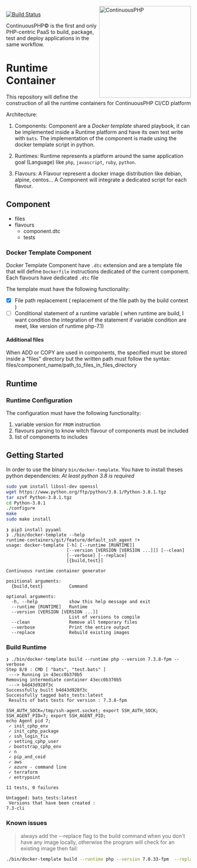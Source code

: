<a href="http://continuous.lu">
  <img src="https://app.continuousphp.com/assets/logos/continuousphp.svg" alt="ContinuousPHP" width="250px" align="right"/>
</a>

<p align="left">
  <a href="https://continuousphp.com/git-hub/continuousphp/runtime-containers"><img alt="Build Status" src="https://status.continuousphp.com/git-hub/continuousphp/cli?token=8eb1b41e-343a-41b5-b68f-179fb1ce1ffe&branch=master" /></a>
</p>

<p align="left">
    ContinuousPHP© is the first and only PHP-centric PaaS to build, package, test and deploy applications in the same workflow.
</p>

# Runtime Container

This repository will define the construction of all the runtime containers for ContinuousPHP CI/CD platform

Architecture:

  1. Components:
      Component are a *Docker template* shared playbook, it can be implemented inside a Runtime platform and have its own test write with `bats`.
      The implementation of the component is made using the docker template script in python.

  2. Runtimes:
      Runtime represents a platform around the same application goal (Language) like `php`, `javascript`, `ruby`, `python`.

  3. Flavours:
      A Flavour represent a docker image distribution like debian, alpine, centos...
      A Component will integrate a dedicated script for each flavour.

## Component

 - files
 - flavours
   - component.dtc
   - tests

### Docker Template Component

Docker Template Component have `.dtc` extension and are a template file that will define `Dockerfile` instructions dedicated of the current component.
Each flavours have dedicated `.dtc` file

The template must have the following functionality:
- [x] File path replacement ( replacement of the file path by the build context )
- [ ] Conditional statement of a runtime variable ( when runtime are build, I want condition the integration of the statement if variable condition are meet, like version of runtime php-7.1)

#### Additional files

When ADD or COPY are used in components, the specified must be stored inside a "files" directory but the written path must
follow the syntax: files/component_name/path_to_files_in_files_directory

## Runtime

### Runtime Configuration

The configuration must have the following functionality:
1. variable version for `FROM` instruction
2. flavours parsing to know witch flavour of components must be included
3. list of components to includes

## Getting Started

In order to use the binary `bin/docker-template`.
You have to install theses python dependencies:
*At least python 3.8 is required*

```bash
sudo yum install libssl-dev openssl
wget https://www.python.org/ftp/python/3.8.1/Python-3.8.1.tgz
tar xzvf Python-3.8.1.tgz
cd Python-3.8.1
./configure
make
sudo make install
```

```
❯ pip3 install pyyaml
❯ ./bin/docker-template --help                                                                                                                          runtime-containers/git/feature/default_ssh_agent !+
usage: docker-template [-h] [--runtime [RUNTIME]]
                       [--version [VERSION [VERSION ...]]] [--clean]
                       [--verbose] [--replace]
                       [{build,test}]

Continuous runtime container generator

positional arguments:
  {build,test}          Command

optional arguments:
  -h, --help            show this help message and exit
  --runtime [RUNTIME]   Runtime
  --version [VERSION [VERSION ...]]
                        List of versions to compile
  --clean               Remove all temporary files
  --verbose             Print the entire output
  --replace             Rebuild existing images
```

### Build Runtime

```
❯ ./bin/docker-template build --runtime php --version 7.3.8-fpm --verbose
Step 8/8 : CMD [ "bats", "test.bats" ]
 ---> Running in 43ecc0b370b5
Removing intermediate container 43ecc0b370b5
 ---> b4d43d928f3c
Successfully built b4d43d928f3c
Successfully tagged bats_tests:latest
 Results of bats tests for version : 7.3.8-fpm
 
SSH_AUTH_SOCK=/tmp/ssh-agent.socket; export SSH_AUTH_SOCK;
SSH_AGENT_PID=7; export SSH_AGENT_PID;
echo Agent pid 7;
 ✓ init_cphp_env
 ✓ init_cphp_package
 ✓ ssh_login_fix
 ✓ setting_cphp_user
 ✓ bootstrap_cphp_env
 ✓ n
 ✓ pip_and_coid
 ✓ aws
 ✓ azure - command line
 ✓ terraform
 ✓ entrypoint

11 tests, 0 failures

Untagged: bats_tests:latest
 Versions that have been created :
7.3-cli
```


### Known issues
> always add the --replace flag to the build command when you don't have any image locally, otherwise the program will check for an existing image then fail:

```bash
./bin/docker-template build --runtime php --version 7.0.33-fpm  --replace
```
